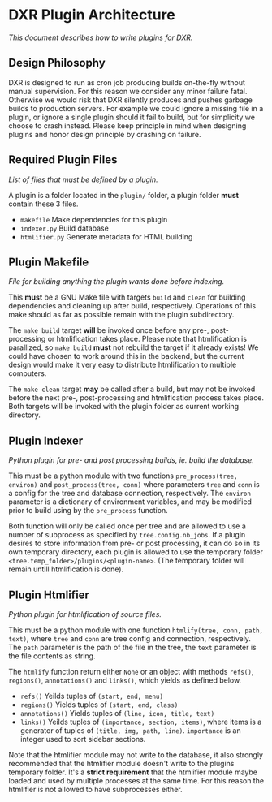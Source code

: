 DXR Plugin Architecture
=======================
_This document describes how to write plugins for DXR._

Design Philosophy
-----------------
DXR is designed to run as cron job producing builds on-the-fly without manual
supervision. For this reason we consider any minor failure fatal.
Otherwise we would risk that DXR silently produces and pushes garbage builds to
production servers. For example we could ignore a missing file in a plugin, or
ignore a single plugin should it fail to build, but for simplicity we choose to
crash instead. Please keep principle in mind when designing plugins and honor
design principle by crashing on failure.


Required Plugin Files
---------------------
_List of files that must be defined by a plugin._

A plugin is a folder located in the `plugin/` folder, a plugin folder **must**
contain these 3 files.

 - `makefile`              Make dependencies for this plugin
 - `indexer.py`            Build database
 - `htmlifier.py`          Generate metadata for HTML building


Plugin Makefile
---------------
_File for building anything the plugin wants done before indexing._

This **must** be a GNU Make file with targets `build` and `clean` for building
dependencies and cleaning up after build, respectively. Operations of this make
should as far as possible remain with the plugin subdirectory.

The `make build` target **will** be invoked once before any pre-,
post-processing or htmlification takes place. Please note that htmlification
is parallized, so `make build` **must** not rebuild the target if it already
exists! We could have chosen to work around this in the backend, but the
current design would make it very easy to distribute htmlification to multiple
computers.

The `make clean` target **may** be called after a build, but may not be invoked
before the next pre-, post-processing and htmlification process takes place.
Both targets will be invoked with the plugin folder as current working directory.


Plugin Indexer
--------------
_Python plugin for pre- and post processing builds, ie. build the database._

This must be a python module with two functions `pre_process(tree, environ)`
and `post_process(tree, conn)` where parameters `tree` and `conn` is a config
for the tree and database connection, respectively.
The `environ` parameter is a dictionary of environment variables, and may be
modified prior to build using by the `pre_process` function.

Both function will only be called once per tree and are allowed to use a
number of subprocess as specified by `tree.config.nb_jobs`.
If a plugin desires to store information from pre- or post processing, it can
do so in its own temporary directory, each plugin is allowed to use the
temporary folder `<tree.temp_folder>/plugins/<plugin-name>`.
(The temporary folder will remain untill htmlification is done).


Plugin Htmlifier
----------------
_Python plugin for htmlification of source files._

This must be a python module with one function `htmlify(tree, conn, path, text)`,
where `tree` and `conn` are tree config and connection, respectively.
The `path` parameter is the path of the file in the tree, the `text` parameter
is the file contents as string.

The `htmlify` function return either `None` or an object with methods `refs()`,
`regions()`, `annotations()` and `links()`, which yields as defined below.

 - `refs()`            Yeilds tuples of `(start, end, menu)`
 - `regions()`         Yields tuples of `(start, end, class)`
 - `annotations()`     Yields tuples of `(line, icon, title, text)`
 - `links()`           Yeilds tuples of `(importance, section, items)`, where
                       items is a generator of tuples of `(title, img, path, line)`.
                       `importance` is an integer used to sort sidebar sections.

Note that the htmlifier module may not write to the database, it also strongly
recommended that the htmlifier module doesn't write to the plugins temporary
folder. It's a **strict requirement** that the htmlifier module maybe loaded
and used by multiple processes at the same time. For this reason the htmlifier
is not allowed to have subprocesses either.


